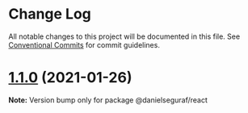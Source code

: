# Change Log

All notable changes to this project will be documented in this file.
See [Conventional Commits](https://conventionalcommits.org) for commit guidelines.

# [1.1.0](https://github.com/daniseguraf/react-components-library/compare/v0.1.5...v1.1.0) (2021-01-26)

**Note:** Version bump only for package @danielseguraf/react
